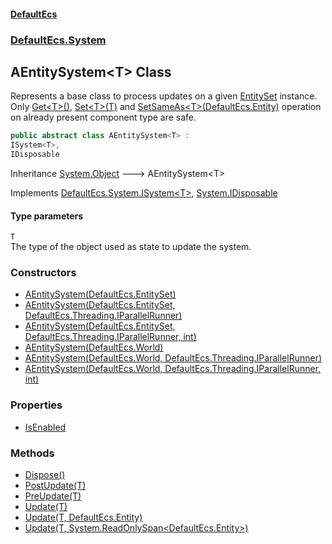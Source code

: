 #### [DefaultEcs](./index.md 'index')
### [DefaultEcs.System](./DefaultEcs-System.md 'DefaultEcs.System')
## AEntitySystem&lt;T&gt; Class
Represents a base class to process updates on a given [EntitySet](./DefaultEcs-EntitySet.md 'DefaultEcs.EntitySet') instance.  
Only [Get&lt;T&gt;()](./DefaultEcs-Entity-Get-T-().md 'DefaultEcs.Entity.Get&lt;T&gt;()'), [Set&lt;T&gt;(T)](./DefaultEcs-Entity-Set-T-(T).md 'DefaultEcs.Entity.Set&lt;T&gt;(T)') and [SetSameAs&lt;T&gt;(DefaultEcs.Entity)](./DefaultEcs-Entity-SetSameAs-T-(DefaultEcs-Entity).md 'DefaultEcs.Entity.SetSameAs&lt;T&gt;(DefaultEcs.Entity)') operation on already present component type are safe.  
```csharp
public abstract class AEntitySystem<T> :
ISystem<T>,
IDisposable
```
Inheritance [System.Object](https://docs.microsoft.com/en-us/dotnet/api/System.Object 'System.Object') &#129106; AEntitySystem&lt;T&gt;  

Implements [DefaultEcs.System.ISystem&lt;](./DefaultEcs-System-ISystem-T-.md 'DefaultEcs.System.ISystem&lt;T&gt;')[T](#DefaultEcs-System-AEntitySystem-T--T 'DefaultEcs.System.AEntitySystem&lt;T&gt;.T')[&gt;](./DefaultEcs-System-ISystem-T-.md 'DefaultEcs.System.ISystem&lt;T&gt;'), [System.IDisposable](https://docs.microsoft.com/en-us/dotnet/api/System.IDisposable 'System.IDisposable')  
#### Type parameters
<a name='DefaultEcs-System-AEntitySystem-T--T'></a>
`T`  
The type of the object used as state to update the system.  
  
### Constructors
- [AEntitySystem(DefaultEcs.EntitySet)](./DefaultEcs-System-AEntitySystem-T--AEntitySystem(DefaultEcs-EntitySet).md 'DefaultEcs.System.AEntitySystem&lt;T&gt;.AEntitySystem(DefaultEcs.EntitySet)')
- [AEntitySystem(DefaultEcs.EntitySet, DefaultEcs.Threading.IParallelRunner)](./DefaultEcs-System-AEntitySystem-T--AEntitySystem(DefaultEcs-EntitySet_DefaultEcs-Threading-IParallelRunner).md 'DefaultEcs.System.AEntitySystem&lt;T&gt;.AEntitySystem(DefaultEcs.EntitySet, DefaultEcs.Threading.IParallelRunner)')
- [AEntitySystem(DefaultEcs.EntitySet, DefaultEcs.Threading.IParallelRunner, int)](./DefaultEcs-System-AEntitySystem-T--AEntitySystem(DefaultEcs-EntitySet_DefaultEcs-Threading-IParallelRunner_int).md 'DefaultEcs.System.AEntitySystem&lt;T&gt;.AEntitySystem(DefaultEcs.EntitySet, DefaultEcs.Threading.IParallelRunner, int)')
- [AEntitySystem(DefaultEcs.World)](./DefaultEcs-System-AEntitySystem-T--AEntitySystem(DefaultEcs-World).md 'DefaultEcs.System.AEntitySystem&lt;T&gt;.AEntitySystem(DefaultEcs.World)')
- [AEntitySystem(DefaultEcs.World, DefaultEcs.Threading.IParallelRunner)](./DefaultEcs-System-AEntitySystem-T--AEntitySystem(DefaultEcs-World_DefaultEcs-Threading-IParallelRunner).md 'DefaultEcs.System.AEntitySystem&lt;T&gt;.AEntitySystem(DefaultEcs.World, DefaultEcs.Threading.IParallelRunner)')
- [AEntitySystem(DefaultEcs.World, DefaultEcs.Threading.IParallelRunner, int)](./DefaultEcs-System-AEntitySystem-T--AEntitySystem(DefaultEcs-World_DefaultEcs-Threading-IParallelRunner_int).md 'DefaultEcs.System.AEntitySystem&lt;T&gt;.AEntitySystem(DefaultEcs.World, DefaultEcs.Threading.IParallelRunner, int)')
### Properties
- [IsEnabled](./DefaultEcs-System-AEntitySystem-T--IsEnabled.md 'DefaultEcs.System.AEntitySystem&lt;T&gt;.IsEnabled')
### Methods
- [Dispose()](./DefaultEcs-System-AEntitySystem-T--Dispose().md 'DefaultEcs.System.AEntitySystem&lt;T&gt;.Dispose()')
- [PostUpdate(T)](./DefaultEcs-System-AEntitySystem-T--PostUpdate(T).md 'DefaultEcs.System.AEntitySystem&lt;T&gt;.PostUpdate(T)')
- [PreUpdate(T)](./DefaultEcs-System-AEntitySystem-T--PreUpdate(T).md 'DefaultEcs.System.AEntitySystem&lt;T&gt;.PreUpdate(T)')
- [Update(T)](./DefaultEcs-System-AEntitySystem-T--Update(T).md 'DefaultEcs.System.AEntitySystem&lt;T&gt;.Update(T)')
- [Update(T, DefaultEcs.Entity)](./DefaultEcs-System-AEntitySystem-T--Update(T_DefaultEcs-Entity).md 'DefaultEcs.System.AEntitySystem&lt;T&gt;.Update(T, DefaultEcs.Entity)')
- [Update(T, System.ReadOnlySpan&lt;DefaultEcs.Entity&gt;)](./DefaultEcs-System-AEntitySystem-T--Update(T_System-ReadOnlySpan-DefaultEcs-Entity-).md 'DefaultEcs.System.AEntitySystem&lt;T&gt;.Update(T, System.ReadOnlySpan&lt;DefaultEcs.Entity&gt;)')
